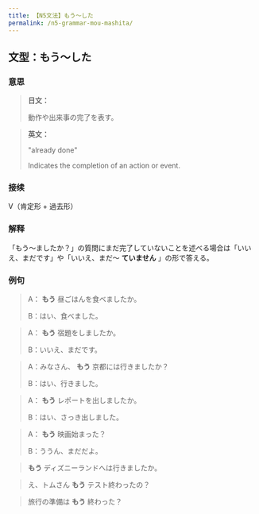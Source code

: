 ```yaml
---
title: 【N5文法】もう〜した
permalink: /n5-grammar-mou-mashita/
---
```


## 文型：もう〜した

### 意思

> **日文：**
> 
> 動作や出来事の完了を表す。


> **英文：**
> 
> "already done"
> 
> Indicates the completion of an action or event.


### 接续

V（肯定形 + 過去形）

### 解释

「もう〜ましたか？」の質問にまだ完了していないことを述べる場合は「いいえ、まだです」や「いいえ、まだ〜 **ていません** 」の形で答える。

### 例句

> A： **もう** 昼ごはんを食べましたか。
>
> B：はい、食べました。

> A： **もう** 宿題をしましたか。
>
> B：いいえ、まだです。

> A：みなさん、 **もう** 京都には行きましたか？
>
> B：はい、行きました。

> A： **もう** レポートを出しましたか。
>
> B：はい、さっき出しました。

> A： **もう** 映画始まった？
>
> B：ううん、まだだよ。

> **もう** ディズニーランドへは行きましたか。

> え、トムさん **もう** テスト終わったの？

> 旅行の準備は **もう** 終わった？
